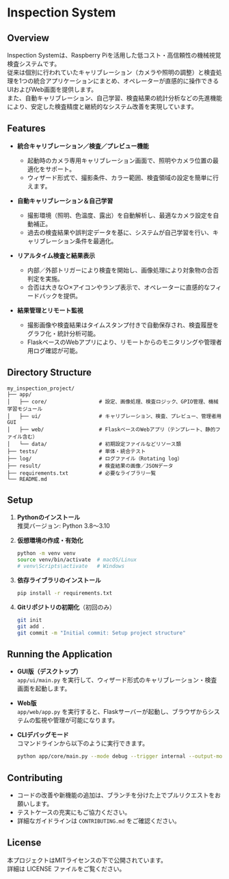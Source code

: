 
# Inspection System

## Overview

Inspection Systemは、Raspberry Piを活用した低コスト・高信頼性の機械視覚検査システムです。  
従来は個別に行われていたキャリブレーション（カメラや照明の調整）と検査処理を1つの統合アプリケーションにまとめ、オペレーターが直感的に操作できるUIおよびWeb画面を提供します。  
また、自動キャリブレーション、自己学習、検査結果の統計分析などの先進機能により、安定した検査精度と継続的なシステム改善を実現しています。

## Features

- **統合キャリブレーション／検査／プレビュー機能**  
  - 起動時のカメラ専用キャリブレーション画面で、照明やカメラ位置の最適化をサポート。
  - ウィザード形式で、撮影条件、カラー範囲、検査領域の設定を簡単に行えます。

- **自動キャリブレーション＆自己学習**  
  - 撮影環境（照明、色温度、露出）を自動解析し、最適なカメラ設定を自動補正。
  - 過去の検査結果や誤判定データを基に、システムが自己学習を行い、キャリブレーション条件を最適化。

- **リアルタイム検査と結果表示**  
  - 内部／外部トリガーにより検査を開始し、画像処理により対象物の合否判定を実施。
  - 合否は大きな○×アイコンやランプ表示で、オペレーターに直感的なフィードバックを提供。

- **結果管理とリモート監視**  
  - 撮影画像や検査結果はタイムスタンプ付きで自動保存され、検査履歴をグラフ化・統計分析可能。
  - FlaskベースのWebアプリにより、リモートからのモニタリングや管理者用ログ確認が可能。

## Directory Structure

```
my_inspection_project/
├── app/
│   ├── core/                 # 設定、画像処理、検査ロジック、GPIO管理、機械学習モジュール
│   ├── ui/                   # キャリブレーション、検査、プレビュー、管理者用GUI
│   ├── web/                  # FlaskベースのWebアプリ（テンプレート、静的ファイル含む）
│   └── data/                 # 初期設定ファイルなどリソース類
├── tests/                    # 単体・統合テスト
├── log/                      # ログファイル（Rotating log）
├── result/                   # 検査結果の画像／JSONデータ
├── requirements.txt          # 必要なライブラリ一覧
└── README.md
```

## Setup

1. **Pythonのインストール**  
   推奨バージョン: Python 3.8～3.10

2. **仮想環境の作成・有効化**  
   ```bash
   python -m venv venv
   source venv/bin/activate  # macOS/Linux
   # venv\Scripts\activate   # Windows
   ```

3. **依存ライブラリのインストール**  
   ```bash
   pip install -r requirements.txt
   ```

4. **Gitリポジトリの初期化**（初回のみ）  
   ```bash
   git init
   git add .
   git commit -m "Initial commit: Setup project structure"
   ```

## Running the Application

- **GUI版（デスクトップ）**  
  `app/ui/main.py` を実行して、ウィザード形式のキャリブレーション・検査画面を起動します。

- **Web版**  
  `app/web/app.py` を実行すると、Flaskサーバーが起動し、ブラウザからシステムの監視や管理が可能になります。

- **CLIデバッグモード**  
  コマンドラインから以下のように実行できます。  
  ```bash
  python app/core/main.py --mode debug --trigger internal --output-mode direct
  ```

## Contributing

- コードの改善や新機能の追加は、ブランチを分けた上でプルリクエストをお願いします。  
- テストケースの充実にもご協力ください。  
- 詳細なガイドラインは `CONTRIBUTING.md` をご確認ください。

## License

本プロジェクトはMITライセンスの下で公開されています。  
詳細は LICENSE ファイルをご覧ください。